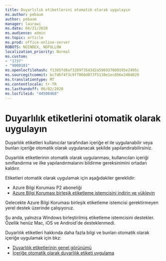 ```yaml
---
title: Duyarlılık etiketlerini otomatik olarak uygulayın
ms.author: pebaum
author: pebaum
manager: laurawi
ms.date: 04/21/2020
ms.audience: admin
ms.topic: article
ms.prod: office-online-server
ROBOTS: NOINDEX, NOFOLLOW
localization_priority: Normal
ms.custom:
- "1737"
- "9000181"
ms.openlocfilehash: f1305fd8af3289f3543d2a596937089195e2495c
ms.sourcegitcommit: bc7d6f4f3c9f7060d073f5130e1ec856e248d020
ms.translationtype: MT
ms.contentlocale: tr-TR
ms.lasthandoff: 06/02/2020
ms.locfileid: "44508468"
---
```

# <a name="auto-apply-sensitivity-labels"></a>Duyarlılık etiketlerini otomatik olarak uygulayın

Duyarlılık etiketleri kullanıcılar tarafından içeriğe el ile uygulanabilir veya bunları içeriğe otomatik olarak uygulanacak şekilde yapılandırabilirsiniz.

Duyarlılık etiketlerinin otomatik olarak uygulanması, kullanıcıları içeriği sınıflandırma ve ilke yapılandırmalarını bildirme gereksinimini ortadan kaldırır.

Etiketleri otomatik olarak uygulamak için aşağıdakiler gereklidir:

- Azure Bilgi Koruması P2 aboneliği
- [Azure Bilgi Koruması birleşik etiketleme istemcisini indirin ve yükleyin](https://docs.microsoft.com/azure/information-protection/rms-client/install-unifiedlabelingclient-app)

Gelecekte Azure Bilgi Koruması birleşik etiketleme istemcisi gerektirmeyen yerel destek üzerinde çalışıyoruz.

Şu anda, yalnızca Windows birleştirilmiş etiketleme istemcisini destekler.  Özellik henüz Mac, iOS ve Android'de desteklenmedi.

Duyarlılık etiketleri hakkında daha fazla bilgi ve bunları otomatik olarak içeriğe uygulamak için bkz:

- [Duyarlılık etiketlerinin genel görünümü](https://docs.microsoft.com/microsoft-365/compliance/sensitivity-labels)
- [İçeriğe otomatik olarak duyarlılık etiketi uygulama](https://docs.microsoft.com/office365/securitycompliance/apply_sensitivity_label_automatically)